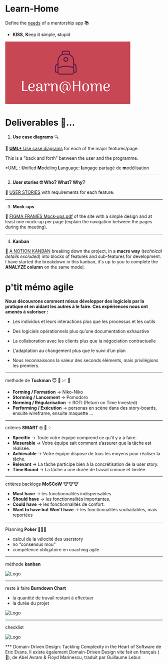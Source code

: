 # Learn-Home

Define the [needs](./Tools/Notes+-+Réunion+Learn@Home.pdf) of a mentorship app 📚

- **KISS**, **K**eep **i**t **s**imple, **s**tupid

![Logo](./Tools/15975912807474_Screen%20Shot%202020-08-16%20at%2017.19.38.png "openclassrooms, P10")

# Deliverables 🚚...

1. **Use case diagrams** 🔍

📁 [**UML\*** Use case diagrams](./Livrables/App%20Learn%40Home.drawio.pdf) for each of the major features/page.

This is a "back and forth" between the user and the programme.

\*UML : **U**nified **M**odeling **L**anguage: **l**angage partagé de **m**odélisation

---

2. **User stories 🤓 Who❔ What❔ Why❔**

📁 [USER STORIES](https://github.com/git504/Learn-Home/blob/main/Livrables/user_stories.pdf "User stories, P10") with requirements for each feature.

---

3. **Mock-ups**

📁 [FIGMA FRAMES Mock-ups.pdf](./Livrables/figma%20frames "FIGMA FRAMES, P10") of the site with a simple design and at least one mock-up per page (explain the navigation between the pages during the meeting).

---

4. **Kanban**

📁 [A NOTION KANBAN](./Livrables/KanBan_LearnHome.pdf "Kanban, P10") breaking down the project, in a **macro way** (_technical details excluded_) into blocks of features and sub-features for development. I have started the breakdown in this kanban, it's up to you to complete the **ANALYZE column** on the same model.

# p'tit mémo **agile**

**Nous découvrons comment mieux développer des logiciels
par la pratique et en aidant les autres à le faire.
Ces expériences nous ont amenés à valoriser :**

- Les individus et leurs interactions plus que les processus et les outils

- Des logiciels opérationnels plus qu’une documentation exhaustive

- La collaboration avec les clients plus que la négociation contractuelle

- L’adaptation au changement plus que le suivi d’un plan

- Nous reconnaissons la valeur des seconds éléments, mais privilégions les premiers.

---

methode de **Tuckman** 😇 🍅 📈 🧑

- **Forming / Formation** → Niko-Niko
- **Storming / Lancement** → Pomodoro
- **Norming / Régularisation** → ROTI (Return on Time Invested)
- **Performing / Exécution** → personas en scène dans des story-boards, ensuite wireframe, ensuite maquette ...

---

critères **SMART** 🤓 🧠 💡

- **Specific** → Toute votre équipe comprend ce qu’il y a à faire.
- **Mesurable** → Votre équipe sait comment s’assurer que la tâche est réalisée.
- **Achievable** → Votre équipe dispose de tous les moyens pour réaliser la tâche.
- **Relevant** → La tâche participe bien à la concrétisation de la user story.
- **Time Bound** → La tâche a une durée de travail connue et limitée.

---

critères backlogs **MoSCoW** 🐮🐮🐮

- **Must have** → les fonctionnalités indispensables.
- **Should have** → les fonctionnalités importantes.
- **Could have** → les fonctionnalités de confort.
- **Want to have but Won’t have** → les fonctionnalités souhaitables, mais reportées

---

Planning **Poker** 🙉🙉🙉

- calcul de la vélocité des userstory
- no “consensus mou”
- compétence obligatoire en coaching agile

---

méthode **kanban**

![Logo](./Tools/Initiez-vous%20%C3%A0%20la%20gestion%20de%20projet%20agile/kanban.png "kanban, P10")

---

reste à faire **Burndown Chart**

- la quantité de travail restant à effectuer
- la durée du projet

![Logo](./Tools/Initiez-vous%20%C3%A0%20la%20gestion%20de%20projet%20agile/1629876794413_image37.png "Burndown Chart, P10")

---

checklist

![Logo](./Tools/Initiez-vous%20%C3%A0%20la%20gestion%20de%20projet%20agile/checklist.png "checklist, P10")

\*\*\* Domain-Driven Design: Tackling Complexity in the Heart of Software de Eric Evans. Il existe également Domain-Driven Design vite fait en français ( 🐓), de Abel Avram & Floyd Marinescu, traduit par Guillaume Lebur.

